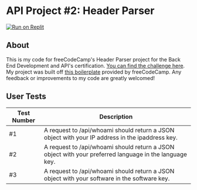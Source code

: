 # API Project #2: Header Parser 

[![Run on Replit](https://replit.com/badge/github/freeCodeCamp/boilerplate-project-headerparser/)](https://header-parser-project.annacrandall.repl.co)

## About 
This is my code for freeCodeCamp's Header Parser project for the Back End Development and API's certification. [You can find the challenge here](https://www.freecodecamp.org/learn/back-end-development-and-apis/back-end-development-and-apis-projects/request-header-parser-microservice). My project was built off [this boilerplate](https://github.com/freeCodeCamp/boilerplate-project-headerparser/) provided by freeCodeCamp. Any feedback or improvements to my code are greatly welcomed! 

## User Tests 
Test Number | Description
----------|-------------
#1  |A request to /api/whoami should return a JSON object with your IP address in the ipaddress key. 
#2 | A request to /api/whoami should return a JSON object with your preferred language in the language key. 
#3| A request to /api/whoami should return a JSON object with your software in the software key.
